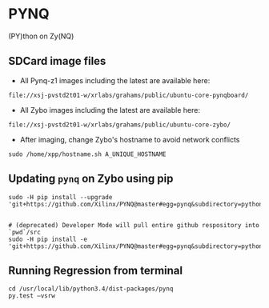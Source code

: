 # PYNQ
(PY)thon on Zy(NQ)


## SDCard image files

- All Pynq-z1 images including the latest are available here: 
```
file://xsj-pvstd2t01-w/xrlabs/grahams/public/ubuntu-core-pynqboard/
``` 

- All Zybo images including the latest are available here: 
```
file://xsj-pvstd2t01-w/xrlabs/grahams/public/ubuntu-core-zybo/
```

- After imaging, change Zybo's hostname to avoid network conflicts
```
sudo /home/xpp/hostname.sh A_UNIQUE_HOSTNAME
```


## Updating `pynq` on Zybo using pip 

```
sudo -H pip install --upgrade 'git+https://github.com/Xilinx/PYNQ@master#egg=pynq&subdirectory=python'


# (deprecated) Developer Mode will pull entire github respository into `pwd`/src
sudo -H pip install -e 'git+https://github.com/Xilinx/PYNQ@master#egg=pynq&subdirectory=python'
```

## Running Regression from terminal
```
cd /usr/local/lib/python3.4/dist-packages/pynq
py.test –vsrw
```
